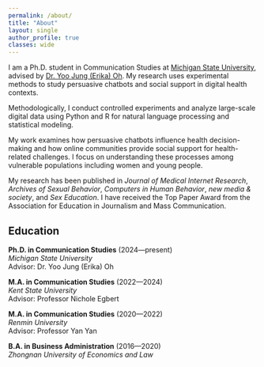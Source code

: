 ```yaml
---
permalink: /about/
title: "About"
layout: single
author_profile: true
classes: wide
---
```


I am a Ph.D. student in Communication Studies at [Michigan State University](https://msu.edu), advised by [Dr. Yoo Jung (Erika) Oh](https://comartsci.msu.edu/our-people/yoo-jung-erika-oh). My research uses experimental methods to study persuasive chatbots and social support in digital health contexts.

Methodologically, I conduct controlled experiments and analyze large-scale digital data using Python and R for natural language processing and statistical modeling.

My work examines how persuasive chatbots influence health decision-making and how online communities provide social support for health-related challenges. I focus on understanding these processes among vulnerable populations including women and young people.

My research has been published in *Journal of Medical Internet Research*, *Archives of Sexual Behavior*, *Computers in Human Behavior*, *new media & society*, and *Sex Education*. I have received the Top Paper Award from the Association for Education in Journalism and Mass Communication.

## Education

**Ph.D. in Communication Studies** (2024—present)  
*Michigan State University*  
Advisor: Dr. Yoo Jung (Erika) Oh

**M.A. in Communication Studies** (2022—2024)  
*Kent State University*  
Advisor: Professor Nichole Egbert

**M.A. in Communication Studies** (2020—2022)  
*Renmin University*  
Advisor: Professor Yan Yan

**B.A. in Business Administration** (2016—2020)  
*Zhongnan University of Economics and Law*

